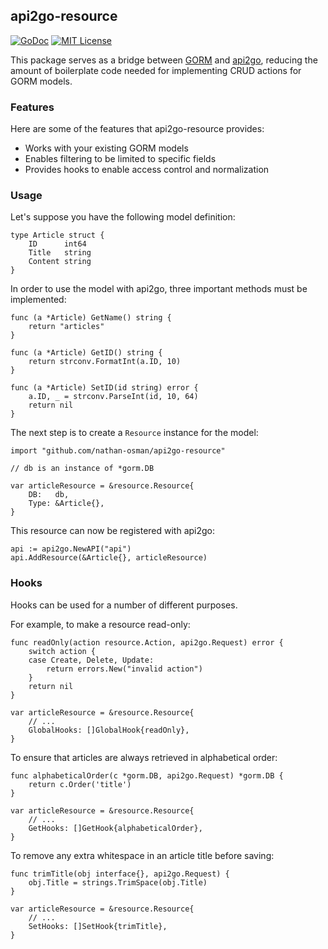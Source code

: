 ## api2go-resource

[![GoDoc](https://godoc.org/github.com/nathan-osman/api2go-resource?status.svg)](https://godoc.org/github.com/nathan-osman/api2go-resource)
[![MIT License](http://img.shields.io/badge/license-MIT-9370d8.svg?style=flat)](http://opensource.org/licenses/MIT)

This package serves as a bridge between [GORM](https://github.com/jinzhu/gorm) and [api2go](https://github.com/manyminds/api2go), reducing the amount of boilerplate code needed for implementing CRUD actions for GORM models.

### Features

Here are some of the features that api2go-resource provides:

- Works with your existing GORM models
- Enables filtering to be limited to specific fields
- Provides hooks to enable access control and normalization

### Usage

Let's suppose you have the following model definition:

    type Article struct {
        ID      int64
        Title   string
        Content string
    }

In order to use the model with api2go, three important methods must be implemented:

    func (a *Article) GetName() string {
        return "articles"
    }

    func (a *Article) GetID() string {
        return strconv.FormatInt(a.ID, 10)
    }

    func (a *Article) SetID(id string) error {
        a.ID, _ = strconv.ParseInt(id, 10, 64)
        return nil
    }

The next step is to create a `Resource` instance for the model:

    import "github.com/nathan-osman/api2go-resource"

    // db is an instance of *gorm.DB

    var articleResource = &resource.Resource{
        DB:   db,
        Type: &Article{},
    }

This resource can now be registered with api2go:

    api := api2go.NewAPI("api")
    api.AddResource(&Article{}, articleResource)

### Hooks

Hooks can be used for a number of different purposes.

For example, to make a resource read-only:

    func readOnly(action resource.Action, api2go.Request) error {
        switch action {
        case Create, Delete, Update:
            return errors.New("invalid action")
        }
        return nil
    }

    var articleResource = &resource.Resource{
        // ...
        GlobalHooks: []GlobalHook{readOnly},
    }

To ensure that articles are always retrieved in alphabetical order:

    func alphabeticalOrder(c *gorm.DB, api2go.Request) *gorm.DB {
        return c.Order('title')
    }

    var articleResource = &resource.Resource{
        // ...
        GetHooks: []GetHook{alphabeticalOrder},
    }

To remove any extra whitespace in an article title before saving:

    func trimTitle(obj interface{}, api2go.Request) {
        obj.Title = strings.TrimSpace(obj.Title)
    }

    var articleResource = &resource.Resource{
        // ...
        SetHooks: []SetHook{trimTitle},
    }
